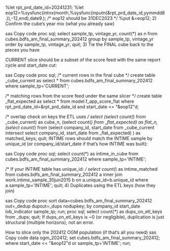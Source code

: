 %let rpt_prd_date_id=20241231;
%let eop12=%sysfunc(intnx(month,%sysfunc(inputn(&rpt_prd_date_id,yymmdd8.)),-12,end),date9.);
/* eop12 should be 31DEC2023 */
%put &=eop12;
2) Confirm the cube’s year mix (what you already saw)

sas
Copy code
proc sql;
  select sample_tp, vintage_yr, count(*) as n
  from cubes.bdfs_am_final_summary_202412
  group by sample_tp, vintage_yr
  order by sample_tp, vintage_yr;
quit;
3) Tie the FINAL cube back to the pieces you have

CURRENT slice should be a subset of the score feed with the same report cycle and start_date cut:

sas
Copy code
proc sql;
  /* current rows in the final cube */
  create table _cube_current as
  select *
  from cubes.bdfs_am_final_summary_202412
  where sample_tp='CURRENT';

  /* matching rows from the score feed under the same slicer */
  create table _flat_expected as
  select *
  from model.f_app_score_flat
  where rpt_prd_date_id=&rpt_prd_date_id
    and start_date <= "&eop12"d;

  /* overlap check on keys the ETL uses */
  select 
    (select count(*) from _cube_current) as cube_n,
    (select count(*) from _flat_expected) as flat_n,
    (select count(*) from 
        (select company_id, start_date from _cube_current
         intersect
         select company_id, start_date from _flat_expected)
    ) as matched_keys;
quit;
INTIME rows should match the INTIME sample by unique_id (or company_id/start_date if that’s how INTIME was built):

sas
Copy code
proc sql;
  select count(*) as intime_in_cube
  from cubes.bdfs_am_final_summary_202412
  where sample_tp='INTIME';

  /* If your INTIME table has unique_id: */
  select count(*) as intime_matched
  from cubes.bdfs_am_final_summary_202412 a
  inner join work.intime_sample_30jun2015 b
    on a.unique_id=b.unique_id
  where a.sample_tp='INTIME';
quit;
4) Duplicates using the ETL keys (how they join)

sas
Copy code
proc sort data=cubes.bdfs_am_final_summary_202412 out=_dedup dupout=_dups nodupkey;
  by company_id start_date lob_indicator sample_tp;
run;
proc sql; select count(*) as dups_on_etl_keys from _dups; quit;
If dups_on_etl_keys is ~0 (or negligible), duplication is just structural (multiple horizons), not an error.

How to slice only the 202412 OGM population (if that’s all you need)
sas
Copy code
data ogm_202412;
  set cubes.bdfs_am_final_summary_202412;
  where start_date <= "&eop12"d or sample_tp='INTIME';
run;
